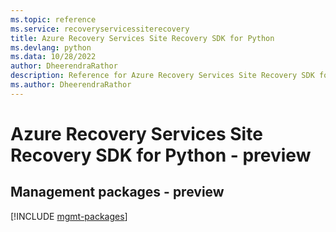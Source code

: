 ```yaml
---
ms.topic: reference
ms.service: recoveryservicessiterecovery
title: Azure Recovery Services Site Recovery SDK for Python
ms.devlang: python
ms.data: 10/28/2022
author: DheerendraRathor
description: Reference for Azure Recovery Services Site Recovery SDK for Python
ms.author: DheerendraRathor
---
```

# Azure Recovery Services Site Recovery SDK for Python - preview

## Management packages - preview
[!INCLUDE [mgmt-packages](recovery-services-site-recovery-mgmt-index.md)]